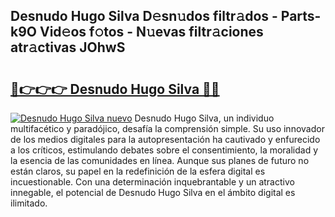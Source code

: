 ## Desnudo Hugo Silva D𝚎sn𝚞dos filtr𝚊dos - Parts-k9O Vid𝚎os f𝚘tos - N𝚞evas filtr𝚊ciones atr𝚊ctivas JOhwS

# <h2><a href="http://mb06yr.tromn.icu/?c=Desnudo+Hugo+Silva">🔗👉👉👉 Desnudo Hugo Silva 🔗🔗</a></h2>

[![Desnudo Hugo Silva nuevo](https://i.imgur.com/pEAQMta.gif)](http://mb06yr.tromn.icu/?c=Desnudo+Hugo+Silva)
Desnudo Hugo Silva, un individuo multifacético y paradójico, desafía la comprensión simple. Su uso innovador de los medios digitales para la autopresentación ha cautivado y enfurecido a los críticos, estimulando debates sobre el consentimiento, la moralidad y la esencia de las comunidades en línea. Aunque sus planes de futuro no están claros, su papel en la redefinición de la esfera digital es incuestionable. Con una determinación inquebrantable y un atractivo innegable, el potencial de Desnudo Hugo Silva en el ámbito digital es ilimitado.
